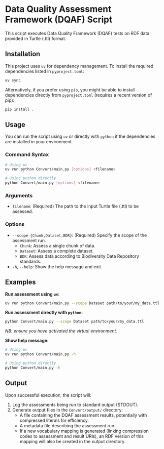 # Data Quality Assessment Framework (DQAF) Script

This script executes Data Quality Framework (DQAF) tests on RDF data provided in Turtle (.ttl) format.

## Installation

This project uses `uv` for dependency management. To install the required dependencies listed in `pyproject.toml`:

```bash
uv sync
```

Alternatively, if you prefer using `pip`, you might be able to install dependencies directly from `pyproject.toml` (requires a recent version of pip):

```bash
pip install .
```

## Usage

You can run the script using `uv` or directly with `python` if the dependencies are installed in your environment.

### Command Syntax

```bash
# Using uv
uv run python Convert/main.py [options] <filename>

# Using python directly
python Convert/main.py [options] <filename>
```

### Arguments

*   `filename`: (Required) The path to the input Turtle file (.ttl) to be assessed.

### Options

*   `--scope {Chunk,Dataset,BDR}`: (Required) Specify the scope of the assessment run.
    *   `Chunk`: Assess a single chunk of data.
    *   `Dataset`: Assess a complete dataset.
    *   `BDR`: Assess data according to Biodiversity Data Repository standards.
*   `-h`, `--help`: Show the help message and exit.

## Examples

**Run assessment using `uv`:**

```bash
uv run python Convert/main.py --scope Dataset path/to/your/my_data.ttl
```

**Run assessment directly with `python`:**

```bash
python Convert/main.py --scope Dataset path/to/your/my_data.ttl
```
_NB: ensure you have activated the virtual environment._

**Show help message:**

```bash
# Using uv
uv run python Convert/main.py -h

# Using python directly
python Convert/main.py -h
```

## Output

Upon successful execution, the script will:

1.  Log the assessments being run to standard output (STDOUT).
2.  Generate output files in the `Convert/output/` directory:
    *   A file containing the DQAF assessment results, potentially with compressed literals for efficiency.
    *   A metadata file describing the assessment run.
    *   If a new vocabulary mapping is generated (linking compression codes to assessment and result URIs), an RDF version of this mapping will also be created in the output directory.
